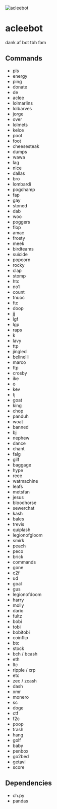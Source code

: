 ![acleebot](https://aclee.nyc3.digitaloceanspaces.com/acleebot.jpg)
  
# acleebot

dank af bot tbh fam

## Commands
- pls
- energy
- ping
- donate
- de
- aclee
- lolmarlins
- lolbarves
- jorge
- over
- lolmets
- kelce
- poot
- foot
- cheesesteak
- dumps
- wawa
- lag
- nice
- dallas
- bro
- lombardi
- pogchamp
- fap
- gay
- stoned
- dab
- woo
- poggers
- flop
- amac
- frosty
- meek
- birdteams
- suicide
- popcorn
- rocky
- clap
- stomp
- htc
- no1
- count
- tnuoc
- ftc
- doop
- jj
- lgf
- lgp
- raps
- k
- lavy
- ttp
- jingled
- belinelli
- marco
- ftp
- crosby
- ike
- o
- kev
- tj
- goat
- king
- chop
- panduh
- woat
- banned
- bj
- nephew
- dance
- chant
- falg
- gilf
- baggage
- hype
- reee
- watmachine
- leafs
- metsfan
- jesus
- bloodhorse
- sewerchat
- kash
- bales
- trevis
- quiplash
- legionofgloom
- smirk
- peach
- peco
- brick
- commands
- gone
- c2f
- ud
- goal
- gus
- legionofdoom
- harry
- molly
- dario
- fultz
- bobi
- tobi
- bobitobi
- coinflip
- btc
- stock
- bch / bcash
- eth
- ltc
- ripple / xrp
- etc
- zec / zcash
- dash
- xmr
- monero
- sc
- doge
- ctf
- f2c
- poop
- trash
- hang
- golf
- baby
- penbox
- go2bed
- getavi
- score

## Dependencies
- ch.py
- pandas
